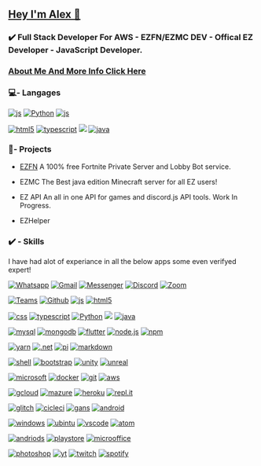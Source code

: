 ## **[Hey I'm Alex 👋](https://web.alex-api.tk/)**
### ✔️ Full Stack Developer For AWS - EZFN/EZMC DEV - Offical EZ  Developer -  JavaScript Developer.
### [About Me And More Info Click Here](https://web.alex-api.tk/)
###  💻- Langages
[![js](https://img.shields.io/badge/JavaScript-F7DF1E?style=for-the-badge&logo=javascript&logoColor=black
)]()    [![Python](https://img.shields.io/badge/Python-3776AB?style=for-the-badge&logo=python&logoColor=white
)]()  [![js](https://img.shields.io/badge/JavaScript-F7DF1E?style=for-the-badge&logo=javascript&logoColor=black
)]() 

[![html5](https://img.shields.io/badge/HTML5-E34F26?style=for-the-badge&logo=html5&logoColor=white
)]()  [![typescript](https://img.shields.io/badge/TypeScript-007ACC?style=for-the-badge&logo=typescript&logoColor=white
)]()    [![](https://img.shields.io/badge/C%23-239120?style=for-the-badge&logo=c-sharp&logoColor=white
)]()  [![java](https://img.shields.io/badge/Java-ED8B00?style=for-the-badge&logo=java&logoColor=white
)]()


### 🚧- Projects 
- [EZFN](https://ezfn.dev)
 A 100% free Fortnite Private Server and Lobby Bot service. 

- EZMC
The Best java edition Minecraft server for all EZ users! 
- EZ API 
An all in one API for games and discord.js API tools. Work In Progress.

- EZHelper 

### ✔️ - Skills 
I have had alot of experiance in all the below apps some even verifyed expert!

[![Whatsapp](https://img.shields.io/badge/WhatsApp-25D366?style=for-the-badge&logo=whatsapp&logoColor=white)]()  [![Gmail](https://img.shields.io/badge/Gmail-D14836?style=for-the-badge&logo=gmail&logoColor=white
)]() [![Messenger](https://img.shields.io/badge/Messenger-00B2FF?style=for-the-badge&logo=messenger&logoColor=white
)]()  [![Discord](https://img.shields.io/badge/Discord-7289DA?style=for-the-badge&logo=discord&logoColor=white
)]()  [![Zoom](https://img.shields.io/badge/Zoom-2D8CFF?style=for-the-badge&logo=zoom&logoColor=white
)]()  

[![Teams](https://img.shields.io/badge/Microsoft_Teams-6264A7?style=for-the-badge&logo=microsoft-teams&logoColor=white
)]()  [![Github](https://img.shields.io/badge/GitHub-100000?style=for-the-badge&logo=github&logoColor=white
)]()  [![js](https://img.shields.io/badge/JavaScript-F7DF1E?style=for-the-badge&logo=javascript&logoColor=black
)]()  [![html5](https://img.shields.io/badge/HTML5-E34F26?style=for-the-badge&logo=html5&logoColor=white
)]()

[![css](https://img.shields.io/badge/CSS-239120?&style=for-the-badge&logo=css3&logoColor=white
)]()  [![typescript](https://img.shields.io/badge/TypeScript-007ACC?style=for-the-badge&logo=typescript&logoColor=white
)]()  [![Python](https://img.shields.io/badge/Python-3776AB?style=for-the-badge&logo=python&logoColor=white
)]()  [![](https://img.shields.io/badge/C%23-239120?style=for-the-badge&logo=c-sharp&logoColor=white
)]()  [![java](https://img.shields.io/badge/Java-ED8B00?style=for-the-badge&logo=java&logoColor=white
)]()

[![mysql](https://img.shields.io/badge/MySQL-00000F?style=for-the-badge&logo=mysql&logoColor=white
)]()  [![mongodb](https://img.shields.io/badge/MongoDB-4EA94B?style=for-the-badge&logo=mongodb&logoColor=white
)]()   [![flutter](https://img.shields.io/badge/Flutter-02569B?style=for-the-badge&logo=flutter&logoColor=white
)]()  [![node.js](https://img.shields.io/badge/Node.js-339933?style=for-the-badge&logo=nodedotjs&logoColor=white
)]()  [![npm](https://img.shields.io/badge/npm-CB3837?style=for-the-badge&logo=npm&logoColor=white
)]()  

[![yarn](https://img.shields.io/badge/Yarn-2C8EBB?style=for-the-badge&logo=yarn&logoColor=white
)]()  [![.net](https://img.shields.io/badge/.NET-512BD4?style=for-the-badge&logo=dotnet&logoColor=white
)]()  [![pi](https://img.shields.io/badge/RASPBERRY%20PI-C51A4A.svg?&style=for-the-badge&logo=raspberry%20pi&logoColor=white
)]()  [![markdown](https://img.shields.io/badge/Markdown-000000?style=for-the-badge&logo=markdown&logoColor=white
)]()  

[![shell](https://img.shields.io/badge/Shell_Script-121011?style=for-the-badge&logo=gnu-bash&logoColor=white
)]()  [![bootstrap](https://img.shields.io/badge/Bootstrap-563D7C?style=for-the-badge&logo=bootstrap&logoColor=white
)]()  [![unity](https://img.shields.io/badge/Unity-100000?style=for-the-badge&logo=unity&logoColor=white
)]()  [![unreal](https://img.shields.io/badge/-Unreal%20Engine-313131?style=for-the-badge&logo=unreal-engine&logoColor=white
)]()  

[![microsoft](https://img.shields.io/badge/Microsoft-666666?style=for-the-badge&logo=microsoft&logoColor=white
)]()  [![docker](https://img.shields.io/badge/Docker-2CA5E0?style=for-the-badge&logo=docker&logoColor=white
)]()  [![git](https://img.shields.io/badge/Git-F05032?style=for-the-badge&logo=git&logoColor=white
)]()  [![aws](https://img.shields.io/badge/AmazonAWS-{232F3E}?style=for-the-badge&logo=amazonaws&logoColor=white
)]()

[![gcloud](https://img.shields.io/badge/Google_Cloud-4285F4?style=for-the-badge&logo=google-cloud&logoColor=white
)]()  [![mazure](https://img.shields.io/badge/microsoft%20azure-0089D6?style=for-the-badge&logo=microsoft-azure&logoColor=white
)]() [![heroku](https://img.shields.io/badge/Heroku-430098?style=for-the-badge&logo=heroku&logoColor=white
)]()  [![repl.it](https://img.shields.io/badge/replit-667881?style=for-the-badge&logo=replit&logoColor=white
)]() 

[![glitch](https://img.shields.io/badge/Glitch-2800ff?style=for-the-badge&logo=glitch&logoColor=white
)]()  [![cicleci](https://img.shields.io/badge/circleci-343434?style=for-the-badge&logo=circleci&logoColor=white
)]()  [![gans](https://img.shields.io/badge/Google%20Analytics-E37400?style=for-the-badge&logo=google%20analytics&logoColor=white
)]()  [![android](https://img.shields.io/badge/Android-3DDC84?style=for-the-badge&logo=android&logoColor=white
)]()  

[![windows](https://img.shields.io/badge/Windows-0078D6?style=for-the-badge&logo=windows&logoColor=white
)]()  [![ubintu](https://img.shields.io/badge/Ubuntu-E95420?style=for-the-badge&logo=ubuntu&logoColor=white
)]()  [![vscode](https://img.shields.io/badge/Visual_Studio_Code-0078D4?style=for-the-badge&logo=visual%20studio%20code&logoColor=white
)]()  [![atom](https://img.shields.io/badge/Atom-66595C?style=for-the-badge&logo=Atom&logoColor=white
)]()

[![andriods](https://img.shields.io/badge/Android_Studio-3DDC84?style=for-the-badge&logo=android-studio&logoColor=white
)]()  [![playstore](https://img.shields.io/badge/Google_Play-414141?style=for-the-badge&logo=google-play&logoColor=white
)]()  [![microoffice](https://img.shields.io/badge/Microsoft_Office-D83B01?style=for-the-badge&logo=microsoft-office&logoColor=white
)]()  

[![photoshop](https://img.shields.io/badge/Adobe%20Photoshop-31A8FF?style=for-the-badge&logo=Adobe%20Photoshop&logoColor=black
)]()  [![yt](https://img.shields.io/badge/YouTube-FF0000?style=for-the-badge&logo=youtube&logoColor=white
)]()  [![twitch](https://img.shields.io/badge/Twitch-9146FF?style=for-the-badge&logo=twitch&logoColor=white
)]()  [![spotify](https://img.shields.io/badge/Spotify-1ED760?&style=for-the-badge&logo=spotify&logoColor=white
)]()
